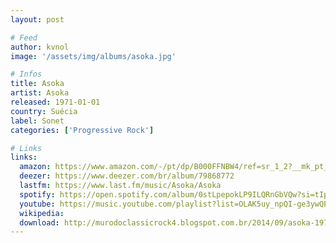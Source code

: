 ```yaml
---
layout: post

# Feed
author: kvnol
image: '/assets/img/albums/asoka.jpg'

# Infos
title: Asoka
artist: Asoka
released: 1971-01-01
country: Suécia
label: Sonet
categories: ['Progressive Rock']

# Links
links:
  amazon: https://www.amazon.com/-/pt/dp/B000FFNBW4/ref=sr_1_2?__mk_pt_BR=%C3%85M%C3%85%C5%BD%C3%95%C3%91&dchild=1&keywords=asoka&qid=1614450428&s=music&sr=1-2&tag=kvnol08-20
  deezer: https://www.deezer.com/br/album/79868772
  lastfm: https://www.last.fm/music/Asoka/Asoka
  spotify: https://open.spotify.com/album/0stLpepokLP9ILQRnGbVQw?si=tIpiH2mJQZCOYlqsOxXC2g
  youtube: https://music.youtube.com/playlist?list=OLAK5uy_npQI-ge3ywQPf6AKZCH_-cPZx4DNy0vkI
  wikipedia:
  download: http://murodoclassicrock4.blogspot.com.br/2014/09/asoka-1971.html
---
```


